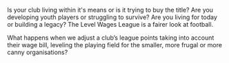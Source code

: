 Is your club living within it's means or is it trying to buy the title? Are you developing youth players or struggling to survive? Are you living for today or building a legacy? The Level Wages League is a fairer look at football.

What happens when we adjust a club’s league points taking into account their wage bill, leveling the playing field for the smaller, more frugal or more canny organisations?
